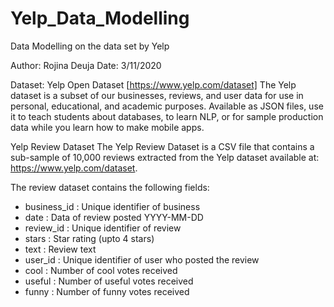 # Yelp_Data_Modelling
Data Modelling on the data set by Yelp

Author: Rojina Deuja
Date: 3/11/2020

Dataset: Yelp Open Dataset [https://www.yelp.com/dataset]
The Yelp dataset is a subset of our businesses, reviews, and user data for use in personal, educational, and academic purposes. Available as JSON files, use it to teach students about databases, to learn NLP, or for sample production data while you learn how to make mobile apps.

Yelp Review Dataset
The Yelp Review Dataset is a CSV file that contains a sub-sample of 10,000 reviews extracted from the Yelp dataset available at: https://www.yelp.com/dataset.

The review dataset contains the following fields:
- business_id : Unique identifier of business
- date : Data of review posted YYYY-MM-DD
- review_id : Unique identifier of review
- stars : Star rating (upto 4 stars)
- text : Review text
- user_id : Unique identifier of user who posted the review
- cool : Number of cool votes received
- useful : Number of useful votes received
- funny : Number of funny votes received
